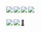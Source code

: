 <br>
<div>
  <img align="left" src="https://img.shields.io/badge/referer-boston-lightgrey.svg" />
  <img align="left" src="https://img.shields.io/badge/location-austin%20%26%20miami-green.svg" />
  <img align="left" src="https://img.shields.io/badge/user%20agent-ubuntu%3B%20linux-orange.svg" />
  <img align="left" src="https://img.shields.io/badge/content%20language-rust%2C%20%20go%2C%20%20python%2C%20%20javascript-blue.svg" />
</div>
<br><br>
<div>
  <a href="https://readme-stats-cfgj2cxdy.vercel.app/api/top-langs/?username=gregl83&hide=php">
    <img align="left" src="https://readme-stats-cfgj2cxdy.vercel.app/api/top-langs/?username=gregl83&hide=php" />
  </a>
  <a href="https://readme-stats-cfgj2cxdy.vercel.app/api?username=gregl83&count_private=true&show_icons=true">
    <img  align="left" src="https://readme-stats-cfgj2cxdy.vercel.app/api?username=gregl83&count_private=true&show_icons=true" />
  </a>
</div>
<div>
  <a href="https://github.com/gregl83/gregl83/id_rsa.pub">&#128273;</a>
</div>

